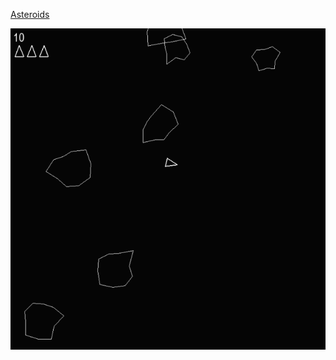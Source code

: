 [Asteroids](https://github.com/hippyclipper/games_simple/blob/main/astroids/astroidsMain.py)

![Asteroids](img/astroidsPic.png)